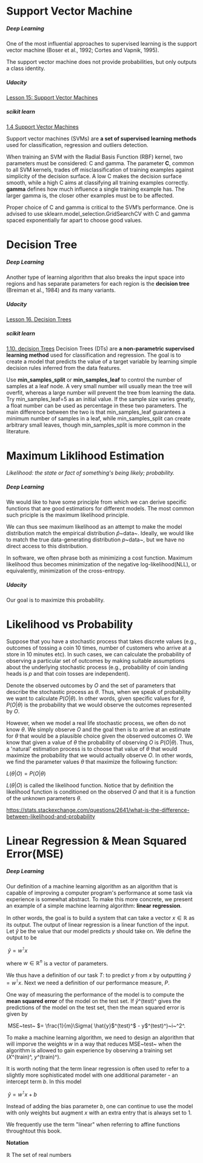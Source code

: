 # Support Vector Machine

##### Deep Learning
One of the most influential approaches to supervised learning is the support vector machine (Boser et al., 1992; Cortes and Vapnik, 1995). 

The support vector machine does not provide probabilities, but only outputs a class identity. 

##### Udacity
[Lesson 15: Support Vector Machines](https://classroom.udacity.com/nanodegrees/nd013/parts/fbf77062-5703-404e-b60c-95b78b2f3f9e/modules/2b62a1c3-e151-4a0e-b6b6-e424fa46ceab/lessons/29b49196-b5da-4eeb-8661-348fbe11a89a/concepts/9444768a-a172-4858-a711-13cd657f6ea6)

##### scikit learn
[1.4 Support Vector Machines](http://scikit-learn.org/stable/modules/svm.html)

Support vector machines (SVMs) are **a set of supervised learning methods** used for classification, regression and outliers detection.

When training an SVM with the Radial Basis Function (RBF) kernel, two parameters must be considered: C and gamma. The parameter **C**, common to all SVM kernels, trades off misclassification of training examples against simplicity of the decision surface. A low C makes the decision surface smooth, while a high C aims at classifying all training examples correctly. **gamma** defines how much influence a single training example has. The larger gamma is, the closer other examples must be to be affected.

Proper choice of C and gamma is critical to the SVM’s performance. One is advised to use sklearn.model_selection.GridSearchCV with C and gamma spaced exponentially far apart to choose good values.





# Decision Tree
##### Deep Learning
Another type of learning algorithm that also breaks the input space into regions and has separate parameters for each region is the **decision tree** (Breiman et al., 1984) and its many variants. 

##### Udacity
[Lesson 16. Decision Trees](https://classroom.udacity.com/nanodegrees/nd013/parts/fbf77062-5703-404e-b60c-95b78b2f3f9e/modules/2b62a1c3-e151-4a0e-b6b6-e424fa46ceab/lessons/3cd1d00f-ffb2-4030-bd33-ebc4b95c6740/concepts/114d5639-feb8-448d-95d1-869f40e77ed3)

##### scikit learn
[1.10. decision Trees](http://scikit-learn.org/stable/modules/tree.html)
Decision Trees (DTs) are **a non-parametric supervised learning method** used for classification and regression. The goal is to create a model that predicts the value of a target variable by learning simple decision rules inferred from the data features.

Use **min_samples_split** or **min_samples_leaf** to control the number of samples at a leaf node. A very small number will usually mean the tree will overfit, whereas a large number will prevent the tree from learning the data. Try min_samples_leaf=5 as an initial value. If the sample size varies greatly, a float number can be used as percentage in these two parameters. The main difference between the two is that min_samples_leaf guarantees a minimum number of samples in a leaf, while min_samples_split can create arbitrary small leaves, though min_samples_split is more common in the literature.



# Maximum Liklihood Estimation

*Likelihood: the state or fact of something's being likely; probability.*

##### Deep Learning

We would like to have some principle from which we can derive specific functions that are good estimatiors for different models. The most common such priciple is the maximum likelihood principle. 

We can thus see maximum likelihood as an attempt to make the model distribution match the empirical distribution $\hat{p}$~data~. Ideally, we would like to match the true data-generating distribution $p$~data~, but we have no direct access to this distribution. 

In software, we often phrase both as minimizing a cost function. Maximum likelihood thus becomes minimization of the negative log-likelihood(NLL), or equivalently, minimization of the cross-entropy. 

##### Udacity
Our goal is to maximize this probability. 

# Likelihood vs Probability

Suppose that you have a stochastic process that takes discrete values (e.g., outcomes of tossing a coin 10 times, number of customers who arrive at a store in 10 minutes etc). In such cases, we can calculate the probability of observing a particular set of outcomes by making suitable assumptions about the underlying stochastic process (e.g., probability of coin landing heads is $p$ and that coin tosses are independent).

Denote the observed outcomes by $O$ and the set of parameters that describe the stochastic process as $\theta$. Thus, when we speak of probability we want to calculate $P(O|\theta)$. In other words, given specific values for $\theta$, $P(O|\theta)$ is the probability that we would observe the outcomes represented by $O$.

However, when we model a real life stochastic process, we often do not know $θ$. We simply observe $O$ and the goal then is to arrive at an estimate for $θ$ that would be a plausible choice given the observed outcomes $O$. We know that given a value of $θ$ the probability of observing $O$ is $P(O|\theta)$. Thus, a 'natural' estimation process is to choose that value of $θ$ that would maximize the probability that we would actually observe $O$. In other words, we find the parameter values $\theta$ that maximize the following function:

$L(\theta|O)=P(O|\theta)$

$L(\theta|O)$ is called the likelihood function. Notice that by definition the likelihood function is conditioned on the observed $O$ and that it is a function of the unknown parameters $\theta$.

https://stats.stackexchange.com/questions/2641/what-is-the-difference-between-likelihood-and-probability


# Linear Regression & Mean Squared Error(MSE)

##### Deep Learning

Our definition of a machine learning algorithm as an algorithm that is capable of improving a computer program's performance at some task via experience is somewhat abstract. To make this more concrete, we present an example of a simple machine learning algorithm: **linear regression**. 

In other words, the goal is to build a system that can take a vector $x \in \mathbb{R}$ as its output. The output of linear regression is a linear function of the input. Let $\hat{y}$ be the value that our model predicts $y$ should take on. We define the output to be

​	$\hat{y} = w^\intercal x$

where $w \in \mathbb{R}^n$ is a vector of parameters. 

We thus have a definition of our task $T$: to predict $y$ from $x$ by outputting $\hat{y} = w^\intercal x$. Next we need a definition of our performance measure, $P$. 

One way of measuring the performance of the model is to compute the **mean squared error** of the model on the test set. If $\hat{y}$^(test)^ gives the predictions of the model on the test set, then the mean squared error is given by

​	MSE~test~ $= \frac{1}{m}\Sigma( \hat{y}$^(test)^$ - y$^(test)^)~i~^2^.

To make a machine learning algorithm, we need to design an algorithm that will imporve the weights $w$ in a way that reduces MSE~test~ when the algorithm is allowed to gain experience by observing a training set ($X$^(train)^, $y$^(train)^).

It is worth noting that the term linear regression is often used to refer to a slightly more sophisticated model with one additional parameter - an intercept term $b$. In this model 

​	$\hat{y} = w^\intercal x + b$

Instead of adding the bias parameter $b$, one can continue to use the model with only weights but augment $x$ with an extra entry that is always set to 1. 

We frequently use the term "linear" when referring to affine functions throughtout this book. 

**Notation**

$\mathbb{R}$	The set of real numbers

